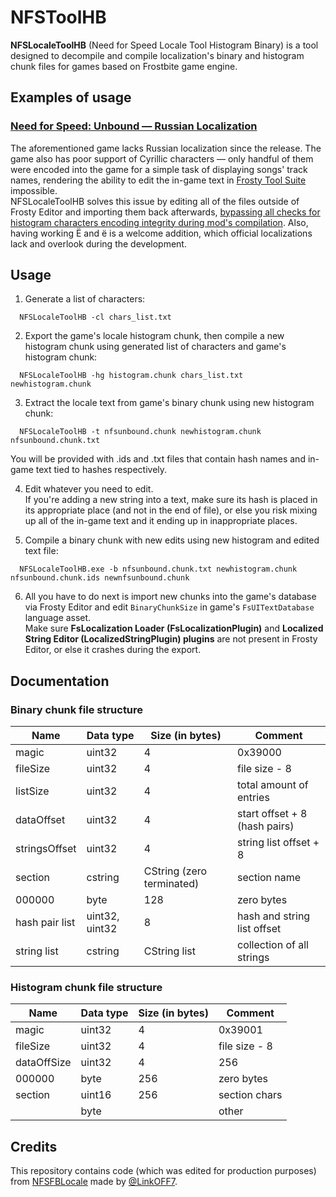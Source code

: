 # NFSToolHB

<b>NFSLocaleToolHB</b> (Need for Speed Locale Tool Histogram Binary) is a tool designed to decompile and compile localization's binary and histogram chunk files for games based on Frostbite game engine.

## Examples of usage

### [Need for Speed: Unbound — Russian Localization](https://nfsmods.xyz/mod/4749)

The aforementioned game lacks Russian localization since the release. The game also has poor support of Cyrillic characters — only handful of them were encoded into the game for a simple task of displaying songs' track names, rendering the ability to edit the in-game text in [Frosty Tool Suite](https://github.com/CadeEvs/FrostyToolsuite/tree/1.0.7) impossible.
<br>NFSLocaleToolHB solves this issue by editing all of the files outside of Frosty Editor and importing them back afterwards, [bypassing all checks for histogram characters encoding integrity during mod's compilation](https://cdn.discordapp.com/attachments/951527850727600158/1136347084941963404/image.png). Also, having working Ё and ё is a welcome addition, which official localizations lack and overlook during the development.

## Usage

1. Generate a list of characters:
```
  NFSLocaleToolHB -cl chars_list.txt
```
2. Export the game's locale histogram chunk, then compile a new histogram chunk using generated list of characters and game's histogram chunk:
```
  NFSLocaleToolHB -hg histogram.chunk chars_list.txt newhistogram.chunk
```
3. Extract the locale text from game's binary chunk using new histogram chunk:
```
  NFSLocaleToolHB -t nfsunbound.chunk newhistogram.chunk nfsunbound.chunk.txt
```
You will be provided with .ids and .txt files that contain hash names and in-game text tied to hashes respectively.

4. Edit whatever you need to edit.
<br>If you're adding a new string into a text, make sure its hash is placed in its appropriate place (and not in the end of file), or else you risk mixing up all of the in-game text and it ending up in inappropriate places.

6. Compile a binary chunk with new edits using new histogram and edited text file:
```
  NFSLocaleToolHB.exe -b nfsunbound.chunk.txt newhistogram.chunk nfsunbound.chunk.ids newnfsunbound.chunk
```
6. All you have to do next is import new chunks into the game's database via Frosty Editor and edit `BinaryChunkSize` in game's `FsUITextDatabase` language asset.
<br>Make sure <b>FsLocalization Loader (FsLocalizationPlugin)</b> and <b>Localized String Editor (LocalizedStringPlugin) plugins</b> are not present in Frosty Editor, or else it crashes during the export.

## Documentation

### Binary chunk file structure

| Name           | Data type      | Size (in bytes)           | Comment                       |
| -------------- | -------------- | ------------------------- | ----------------------------- |
| magic          | uint32         | 4                         | 0x39000                       |
| fileSize       | uint32         | 4                         | file size - 8                 |
| listSize       | uint32         | 4                         | total amount of entries       |
| dataOffset     | uint32         | 4                         | start offset + 8 (hash pairs) |
| stringsOffset  | uint32         | 4                         | string list offset + 8        |
| section        | cstring        | CString (zero terminated) | section name                  |
| 000000         | byte           | 128                       | zero bytes                    |
| hash pair list | uint32, uint32 | 8                         | hash and string list offset   |
| string list    | cstring        | CString list              | collection of all strings     |

### Histogram chunk file structure

| Name           | Data type      | Size (in bytes)           | Comment                       |
| -------------- | -------------- | ------------------------- | ----------------------------- |
| magic          | uint32         | 4                         | 0x39001                       |
| fileSize       | uint32         | 4                         | file size - 8                 |
| dataOffSize    | uint32         | 4                         | 256                           |
| 000000         | byte           | 256                       | zero bytes                    |
| section        | uint16         | 256                       | section chars                 |
|                | byte           |                           | other                         |

## Credits

This repository contains code (which was edited for production purposes) from [NFSFBLocale](https://github.com/LinkOFF7/NFSFBLocale) made by [@LinkOFF7](https://github.com/LinkOFF7).
